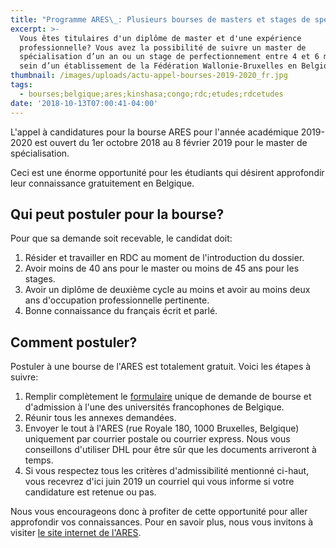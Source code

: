```yaml
---
title: "Programme ARES\_: Plusieurs bourses de masters et stages de spécialisation en Belgique"
excerpt: >-
  Vous êtes titulaires d'un diplôme de master et d'une expérience
  professionnelle? Vous avez la possibilité de suivre un master de
  spécialisation d’un an ou un stage de perfectionnement entre 4 et 6 mois au
  sein d’un établissement de la Fédération Wallonie-Bruxelles en Belgique. 
thumbnail: /images/uploads/actu-appel-bourses-2019-2020_fr.jpg
tags:
  - bourses;belgique;ares;kinshasa;congo;rdc;etudes;rdcetudes
date: '2018-10-13T07:00:41-04:00'
---
```

L'appel à candidatures pour la bourse ARES pour l'année académique 2019-2020 est ouvert du 1er octobre 2018 au 8 février 2019 pour le master de spécialisation.

Ceci est une énorme opportunité pour les étudiants qui désirent approfondir leur connaissance gratuitement en Belgique.

## Qui peut postuler pour la bourse?

Pour que sa demande soit recevable, le candidat doit:

1. Résider et travailler en RDC au moment de l'introduction du dossier.
2. Avoir moins de 40 ans pour le master ou moins de 45 ans pour les stages.
3. Avoir un diplôme de deuxième cycle au moins et avoir au moins deux ans d'occupation professionnelle pertinente.
4. Bonne connaissance du français écrit et parlé.

## Comment postuler?

Postuler à une bourse de l'ARES est totalement gratuit. Voici les étapes à suivre:

1. Remplir complètement le <a href="https://www.ares-ac.be/images/Bourses/CSI/ARES-Bourses-Formulaire-de-candidature-2019-2020.doc" target="_blank" rel="nofollow noopener">formulaire</a> unique de demande de bourse et d'admission à l'une des universités francophones de Belgique.
2. Réunir tous les annexes demandées.
3. Envoyer le tout à l'ARES (rue Royale 180, 1000 Bruxelles, Belgique) uniquement par courrier postale ou courrier express. Nous vous conseillons d'utiliser DHL pour être sûr que les documents arriveront à temps.
4. Si vous respectez tous les critères d'admissibilité mentionné ci-haut, vous recevrez d'ici juin 2019 un courriel qui vous informe si votre candidature est retenue ou pas.

Nous vous encourageons donc à profiter de cette opportunité pour aller approfondir vos connaissances. Pour en savoir plus, nous vous invitons à visiter <a href="https://www.ares-ac.be/fr/cooperation-au-developpement/bourses/masters-et-stages-en-belgique" target="_blank" rel="nofollow noopener">le site internet de l'ARES</a>.
